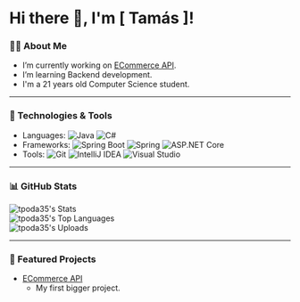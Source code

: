 # Hi there 👋, I'm [ Tamás ]!

### 👨‍💻 About Me
- I’m currently working on [ECommerce API](https://github.com/tpoda35/JAVA.PROJECT.ECommerceAPI).
- I’m learning Backend development.
- I'm a 21 years old Computer Science student.

---

### 🚀 Technologies & Tools

- Languages: ![Java](https://img.shields.io/badge/Java-orange?logo=java&logoColor=white) ![C#](https://img.shields.io/badge/C%23-239120?logo=csharp&logoColor=white)
- Frameworks: ![Spring Boot](https://img.shields.io/badge/Spring%20Boot-6DB33F?logo=springboot&logoColor=white)
![Spring](https://img.shields.io/badge/Spring-6DB33F?logo=spring&logoColor=white) ![ASP.NET Core](https://img.shields.io/badge/ASP.NET%20Core-512BD4?logo=dot-net&logoColor=white)
- Tools: ![Git](https://img.shields.io/badge/-Git-F05032?logo=git&logoColor=white)
![IntelliJ IDEA](https://img.shields.io/badge/IntelliJ%20IDEA-000000?logo=intellijidea&logoColor=white)
![Visual Studio](https://img.shields.io/badge/Visual%20Studio-5C2D91?logo=visualstudio&logoColor=white)

---

### 📊 GitHub Stats
<p align="left">
  <img src="https://github-readme-stats.vercel.app/api?username=tpoda35&theme=tokyonight&show_icons=true&hide_border=true&count_private=true" alt="tpoda35's Stats">
  <br>
  <img src="https://github-readme-stats.vercel.app/api/top-langs/?username=tpoda35&theme=tokyonight&show_icons=true&hide_border=true&layout=compact" alt="tpoda35's Top Languages">
  <br>
  <img src="https://github-readme-streak-stats.herokuapp.com/?user=tpoda35&theme=tokyonight&hide_border=true" alt="tpoda35's Uploads">

---

### 🌟 Featured Projects
- [ECommerce API](https://github.com/tpoda35/JAVA.PROJECT.ECommerceAPI)
  - My first bigger project.

